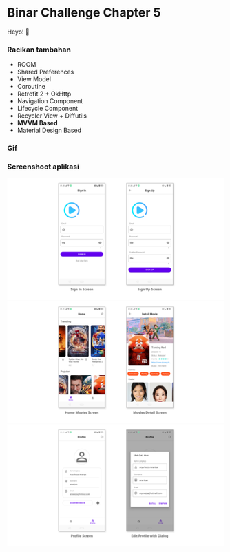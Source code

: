 # Binar Challenge Chapter 5
Heyo! 🚀
### Racikan tambahan
- ROOM
- Shared Preferences
- View Model
- Coroutine
- Retrofit 2 + OkHttp
- Navigation Component
- Lifecycle Component
- Recycler View + Diffutils
- **MVVM Based**
- Material Design Based
### Gif
<!-- ![hmm](https://raw.githubusercontent.com/anantyan/Binar-Android-Chapter-4/Challenge/screenshoot/Record_2022-04-09-03-50-13.gif) -->
### Screenshoot aplikasi
![hmm](https://raw.githubusercontent.com/anantyan/Binar-Android-Chapter-5/Challenge/screenshoot/pages.png)
![hmm](https://raw.githubusercontent.com/anantyan/Binar-Android-Chapter-5/Challenge/screenshoot/pages___1.png)
![hmm](https://raw.githubusercontent.com/anantyan/Binar-Android-Chapter-5/Challenge/screenshoot/pages___2.png)